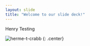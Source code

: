 ```yaml
---
layout: slide
title: "Welcome to our slide deck!"
---
```


Henry Testing

![herme-t-crabb](https://octodex.github.com/images/herme-t-crabb.png)
{: .center}
